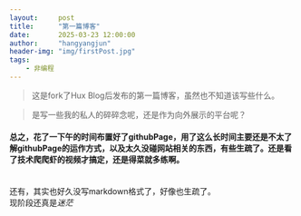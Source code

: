 ```yaml
---
layout:     post
title:      "第一篇博客"
date:       2025-03-23 12:00:00
author:     "hangyangjun"
header-img: "img/firstPost.jpg"
tags:
    - 非编程
---
```


>这是fork了Hux Blog后发布的第一篇博客，虽然也不知道该写些什么。  

>是写一些我的私人的碎碎念呢，还是作为向外展示的平台呢？  

#### 总之，花了一下午的时间布置好了githubPage，用了这么长时间主要还是不太了解githubPage的运作方式，以及太久没碰网站相关的东西，有些生疏了。还是看了技术爬爬虾的视频才搞定，还是得菜就多练啊。  <br><br>  

还有，其实也好久没写markdown格式了，好像也生疏了。<br>
现阶段还真是*迷茫*